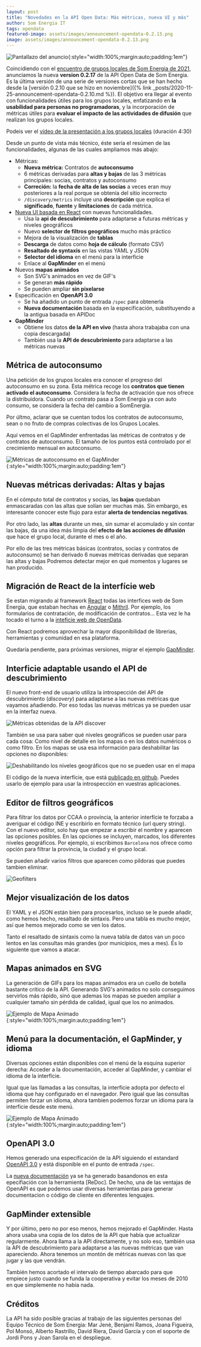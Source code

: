 ```yaml
---
layout: post
title: "Novedades en la API Open Data: Más métricas, nueva UI y más"
author: Som Energia IT
tags: opendata
featured-image: assets/images/announcement-opendata-0.2.13.png
image: assets/images/announcement-opendata-0.2.13.png
---
```



![Pantallazo del anuncio]({{site_url}}/assets/images/2021-02-diapo-presentacion-grupos-locales.png){:style="width:100%;margin:auto;padding:1em"}

Coincidiendo con el [encuentro de grupos locales de Som Energia de 2021](),
anunciamos la nueva **version 0.2.17** de la API Open Data de Som Energia.
Es la última versión de una serie de versiones cortas
que se han hecho desde la [versión 0.2.10 que se hizo en noviembre]({% link _posts/2020-11-25-announcement-opendata-0.2.10.md %}).
El objetivo era llegar al evento con funcionalidades útiles para los grupos locales,
enfatizando en **la usabilidad para personas no programadoras**,
y la incorporación de métricas útiles para **evaluar el impacto
de las actividades de difusión** que realizan los grupos locales. 

Podeis ver el [vídeo de la presentación a los grupos locales](https://drive.google.com/file/d/1u-XnYfDzmvkZifF51Zy8H4Wqxj9QFtDA/view?usp=sharing) (duración 4:30)

Desde un punto de vista más técnico, éste sería el resúmen de las funcionalidades,
algunas de las cuales ampliamos más abajo:

- Métricas:
	- **Nueva métrica:** Contratos de **autoconsumo**
	- 6 métricas derivadas para **altas y bajas** de las 3 métricas principales: socias, contratos y autoconsumo
	- **Correción:** la **fecha de alta de las socias** a veces eran muy posteriores a la real porque se obtenía del sitio incorrecto
	- `/discovery/metrics` incluye una **descripción** que explica el **significado**, **fuente** y **limitaciones** de cada métrica.
- [Nueva UI basada en React](https://opendata.somenergia.coop/ui) con nuevas funcionalidades.
	- Usa la **api de descubrimiento** para adaptarse a futuras métricas y niveles geográficos
	- Nuevo **selector de filtros geográficos** mucho más práctico
	- Mejora de la visualización de **tablas**
	- **Descarga** de datos como **hoja de cálculo** (formato CSV)
	- **Resaltado de syntaxis** en las vistas YAML y JSON
	- **Selector del idioma** en el menú para la interficie
	- Enlace al **GapMinder** en el menú
- Nuevos **mapas animádos**
	- Son SVG's animados en vez de GIF's
	- Se generan **más rápido**
	- Se pueden ampliar **sin pixelarse**
- Especificación en **OpenAPI 3.0**
	- Se ha añadido un punto de entrada `/spec` para obtenerla
	- **Nueva documentación** basada en la especificación, substituyendo a la antigua basada en APIDoc
- **GapMinder**
	- Obtiene los datos **de la API en vivo** (hasta ahora trabajaba con una copia descargada)
	- También usa la **API de descubrimiento** para adaptarse a las métricas nuevas

## Métrica de autoconsumo

Una petición de los grupos locales era conocer el progreso del autoconsumo en su zona.
Esta métrica recoge los **contratos que tienen activado el autoconsumo**.
Considera la fecha de activación que nos ofrece la distribuidora.
Cuando un contrato pasa a Som Energia ya con auto consumo,
se considera la fecha del cambio a SomEnergia.

Por últmo, aclarar que se cuentan todos los contratos de autoconsumo,
sean o no fruto de compras colectivas de los Grupos Locales.

Aquí vemos en el GapMinder enfrentadas las métricas de contratos y de contratos de autoconsumo.
El tamaño de los puntos está controlado por el crecimiento mensual en autoconsumo.

![Métricas de autoconsumo en el GapMinder]({{site_url}}/assets/images/pantallada-opendata-gapminder-autoconsum.png){:style="width:100%;margin:auto;padding:1em"}


## Nuevas métricas derivadas: Altas y bajas

En el cómputo total de contratos y socias, las **bajas**
quedaban enmascaradas con las altas que solían ser muchas más.
Sin embargo, es interesante conocer este flujo para estar **alerta de tendencias negativas**.

Por otro lado, las **altas** durante un mes, sin sumar el acomulado
y sin contar las bajas, da una idea más limpia
del **efecto de las acciones de difusión** que hace el grupo local,
durante el mes o el año.

Por ello de las tres métricas básicas (contratos, socias y contratos de autoconsumo)
se han derivado 6 nuevas métricas derivadas que separan las altas y bajas
Podremos detectar mejor en qué momentos y lugares se han producido.

## Migración de React de la interfície web

Se estan migrando al framework [React]
todas las interfices web de Som Energia,
que estaban hechas en [Angular] o [Mithril].
Por ejemplo,
los formularios de contratación,
de modificación de contratos...
Esta vez le ha tocado el turno a la
[inteficie web de OpenData](https://opendata.somenergia.coop/ui).

Con React podremos aprovechar la mayor disponibilidad de
librerias, herramientas y comunidad en esa plataforma.

[React]: https://reactjs.org/
[Angular]: https://angularjs.org/
[Mithril]: https://mithril.js.org/


Quedaría pendiente, para próximas versiones, migrar el ejemplo [GapMinder].

[GapMinder]: https://opendata.somenergia.coop/ui/gapminder.html


## Interficie adaptable usando el API de descubrimiento

El nuevo front-end de usuario utiliza la introspección del API de descubrimiento (_discovery_)
para adaptarse a las nuevas métricas que vayamos añadiendo.
Por eso todas las nuevas métricas ya se pueden usar en la interfaz nueva.

![Métricas obtenidas de la API discover]({{site_url}}/assets/images/pantallada-opendata-ui-discover-metrics.png)

También se usa para saber qué niveles geográficos se pueden usar para cada cosa:
Como nivel de detalle en los mapas o en los datos numéricos o como filtro.
En los mapas se usa esa información para deshabilitar
las opciones no disponibles:

![Deshabilitando los niveles geográficos que no se pueden usar en el mapa]({{site_url}}/assets/images/pantallada-opendata-ui-discover-geolevels.png)

El código de la nueva interfície, que está [publicado en github](https://github.com/som-energia/opendata-ui).
Puedes usarlo de ejemplo para usar la introspección en vuestras aplicaciones.


## Editor de filtros geográficos

Para filtrar los datos por CCAA o província,
la anterior interfície te forzaba a averiguar el código INE y escribirlo en formato técnico (url query string).
Con el nuevo editor, solo hay que empezar a escribir el nombre y aparecen las opciones posibles.
En las opciones se incluyen, marcados, los diferentes niveles geográficos.
Por ejemplo, si escribimos `Barcelona` nos ofrece como opción para filtrar
la provincia, la ciudad y el grupo local.

Se pueden añadir varios filtros que aparecen como pildoras que puedes tambien eliminar.

![Geofilters]({{site_url}}/assets/images/pantallada-opendata-geofilters.png)


## Mejor visualización de los datos

El YAML y el JSON están bien para procesarlos,
incluso se le puede añadir, como hemos hecho, resaltado de sintaxis.
Pero una tabla es mucho mejor, así que hemos mejorado como se ven
los datos.

Tanto el resaltado de sintaxis como la nueva tabla de datos van un poco lentos
en las consultas más grandes (por municipios, mes a mes).
És lo siguiente que vamos a atacar.

## Mapas animados en SVG

La generación de GIFs para los mapas animados era un cuello de botella bastante crítico de la API.
Generando SVG's animados no solo conseguimos servirlos más rápido,
sinó que ademas los mapas se pueden ampliar a cualquier tamaño
sin pérdida de calidad,
igual que los no animados.


![Ejemplo de Mapa Animado](http://opendata.somenergia.coop/v0.2/map/newmembers/by/state/monthly){:style="width:100%;margin:auto;padding:1em"}


## Menú para la documentación, el GapMinder, y idioma

Diversas opciones están disponibles con el menú de la esquina superior derecha:
Acceder a la documentación, acceder al GapMinder, y cambiar el idioma de la interfície.

Igual que las llamadas a las consultas,
la interficie adopta por defecto el idioma
que hay configurado en el navegador.
Pero igual que las consultas permiten forzar un idioma,
ahora tambien podemos forzar un idioma para la interficie desde este menú.


![Ejemplo de Mapa Animado]({{site_url}}/assets/images/pantallada-opendata-ui-menu.png){:style="width:100%;margin:auto;padding:1em"}

## OpenAPI 3.0

Hemos generado una especificación de la API siguiendo el estandard [OpenAPI 3.0]
y está disponible en el punto de entrada `/spec`.

[OpenAPI 3.0]: https://es.wikipedia.org/wiki/Especificaci%C3%B3n_OpenAPI

La [nueva documentación](https://opendata.somenergia.coop/docs/)
ya se ha generado basandonos en esta epecifiación con la herramienta [ReDoc].
De hecho, una de las ventajas de OpenAPI es que podemos usar
diversas herramientas para generar documentacion o código de cliente en diferentes lenguajes.

## GapMinder extensible

Y por último, pero no por eso menos, hemos mejorado el GapMinder.
Hasta ahora usaba una copia de los datos de la API que había que actualizar regularmente.
Ahora llama a la API directamente, y no solo eso,
también usa la API de descubrimiento para adaptarse a las nuevas métricas que van apareciendo.
Ahora tenemos un montón de métricas nuevas con las que jugar y las que vendrán.

También hemos acortado el intervalo de tiempo abarcado
para que empiece justo cuando se funda la cooperativa
y evitar los meses de 2010 en que simplemente no había nada.


## Créditos

La API ha sido posible gracias al trabajo de las siguientes personas del Equipo Técnico de Som Energia: 
Mar Jenè,
Benjamí Ramos,
Joana Figueira,
Pol Monsó,
Alberto Rastrillo,
David Riera,
David García
y con el soporte de Jordi Pons y Joan Sarola en el despliegue.


